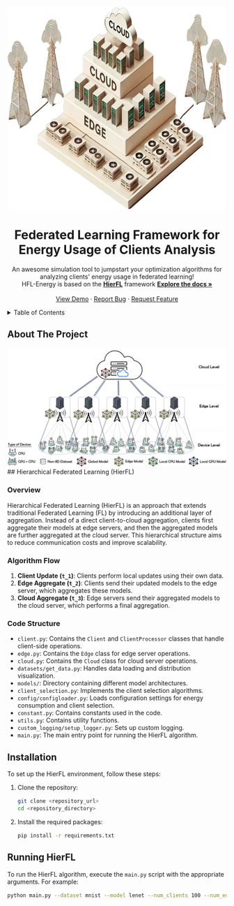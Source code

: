 
<a id="readme-top"></a>



<!-- PROJECT LOGO -->
<br />
<div align="center">
  <a href="">
    <img src="images/logo2.png" alt="Logo" width="750" height="462" >
  </a>

  <h1 align="center">Federated Learning Framework for Energy Usage of Clients Analysis</h1>

  <p align="center">
    An awesome simulation tool to jumpstart your optimization algorithms for analyzing clients' energy usage in federated learning!
    <br />
    HFL-Energy is based on the <a href="https://github.com/othneildrew/Best-README-Template"><strong>HierFL</strong></a> framework
    <a href="https://github.com/othneildrew/Best-README-Template"><strong>Explore the docs »</strong></a>
    <br />
    <br />
    <a href="https://github.com/othneildrew/Best-README-Template">View Demo</a>
    ·
    <a href="https://github.com/othneildrew/Best-README-Template/issues/new?labels=bug&template=bug-report---.md">Report Bug</a>
    ·
    <a href="https://github.com/othneildrew/Best-README-Template/issues/new?labels=enhancement&template=feature-request---.md">Request Feature</a>
  </p>
</div>



<!-- TABLE OF CONTENTS -->
<details>
  <summary>Table of Contents</summary>
  <ol>
    <li>
      <a href="#about-the-project">About The Project</a>
      <ul>
        <li><a href="#built-with">Built With</a></li>
      </ul>
    </li>
    <li>
      <a href="#getting-started">Getting Started</a>
      <ul>
        <li><a href="#prerequisites">Prerequisites</a></li>
        <li><a href="#installation">Installation</a></li>
      </ul>
    </li>
    <li><a href="#usage">Usage</a></li>
    <li><a href="#roadmap">Roadmap</a></li>
    <li><a href="#contributing">Contributing</a></li>
    <li><a href="#license">License</a></li>
    <li><a href="#contact">Contact</a></li>
    <li><a href="#acknowledgments">Acknowledgments</a></li>
  </ol>
</details>



<!-- ABOUT THE PROJECT -->
## About The Project

  <a href="">
    <img src="images/HFL.jpg" alt="Logo">
  </a>
<!-- HIERARCHICAL FEDERATED LEARNING -->
## Hierarchical Federated Learning (HierFL)

### Overview

Hierarchical Federated Learning (HierFL) is an approach that extends traditional Federated Learning (FL) by introducing an additional layer of aggregation. Instead of a direct client-to-cloud aggregation, clients first aggregate their models at edge servers, and then the aggregated models are further aggregated at the cloud server. This hierarchical structure aims to reduce communication costs and improve scalability.

### Algorithm Flow

1. **Client Update (`t_1`)**: Clients perform local updates using their own data.
2. **Edge Aggregate (`t_2`)**: Clients send their updated models to the edge server, which aggregates these models.
3. **Cloud Aggregate (`t_3`)**: Edge servers send their aggregated models to the cloud server, which performs a final aggregation.

### Code Structure

- `client.py`: Contains the `Client` and `ClientProcessor` classes that handle client-side operations.
- `edge.py`: Contains the `Edge` class for edge server operations.
- `cloud.py`: Contains the `Cloud` class for cloud server operations.
- `datasets/get_data.py`: Handles data loading and distribution visualization.
- `models/`: Directory containing different model architectures.
- `client_selection.py`: Implements the client selection algorithms.
- `config/configloader.py`: Loads configuration settings for energy consumption and client selection.
- `constant.py`: Contains constants used in the code.
- `utils.py`: Contains utility functions.
- `custom_logging/setup_logger.py`: Sets up custom logging.
- `main.py`: The main entry point for running the HierFL algorithm.

## Installation

To set up the HierFL environment, follow these steps:

1. Clone the repository:
    ```sh
    git clone <repository_url>
    cd <repository_directory>
    ```

2. Install the required packages:
    ```sh
    pip install -r requirements.txt
    ```

## Running HierFL

To run the HierFL algorithm, execute the `main.py` script with the appropriate arguments. For example:
```sh
python main.py --dataset mnist --model lenet --num_clients 100 --num_edges 10 --num_local_update 10 --num_edge_aggregation 5 --num_communication 100 --batch_size 64 --lr 0.01 --lr_decay 0.99 --lr_decay_epoch 10 --momentum 0.9 --iid -2 --edgeiid 1 --cuda --gpu 0 --gpus 0 1
